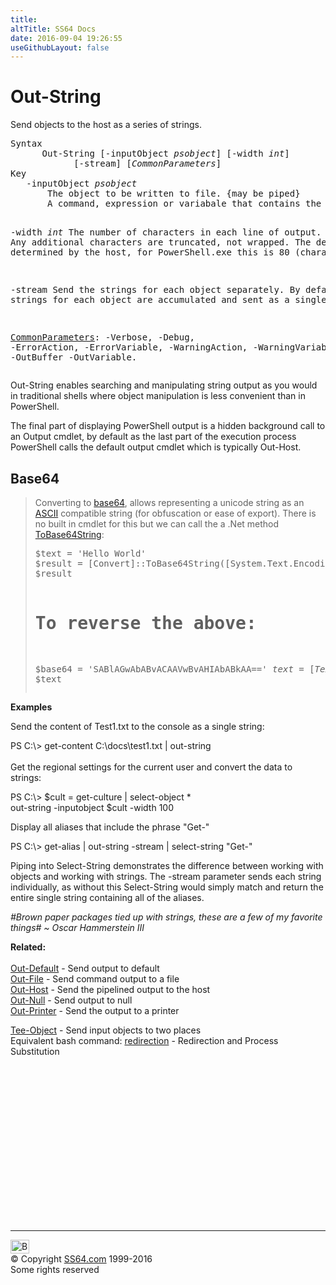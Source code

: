 ```yaml
---
title:
altTitle: SS64 Docs
date: 2016-09-04 19:26:55
useGithubLayout: false
---
```

<!-- #BeginLibraryItem "/Library/head_ps.lbi" --><!-- #EndLibraryItem --><h1>Out-String</h1> 
<p>Send objects to the host as a series of strings.</p>
<pre>Syntax
      Out-String [-inputObject <i>psobject</i>] [-width <i>int</i>]
            [-stream] [<i>CommonParameters</i>]
Key
   -inputObject <i>psobject</i>
       The object to be written to file. {may be piped}
       A command, expression or variabale that contains the objects.

   -width <i>int</i>
       The number of characters in each line of output. 
       Any additional characters are truncated, not wrapped.
       The default is determined by the host, for PowerShell.exe
       this is 80 (characters).
        
   -stream 
       Send the strings for each object separately. 
       By default, the strings for each object are accumulated
       and sent as a single string.

   <a href="common.html">CommonParameters</a>:
       -Verbose, -Debug, -ErrorAction, -ErrorVariable, -WarningAction, -WarningVariable,
       -OutBuffer -OutVariable.</pre>
<p>
  Out-String enables searching and manipulating string output as you would 
in traditional shells where object manipulation is less convenient than in PowerShell.</p>
<p>The final part of displaying PowerShell output is a hidden background call to an Output cmdlet, by default as the last part of the execution process PowerShell calls the default output cmdlet which is typically Out-Host.</p>
<h2>Base64</h2>
<blockquote>
<p> Converting to <a href="https://en.wikipedia.org/wiki/Base64">base64</a>, allows representing a unicode string as an <a href="../ascii.html">ASCII</a> compatible  string (for obfuscation or ease of export). 
There is no built in cmdlet for this but we can call the a .Net method <a href="https://msdn.microsoft.com/en-us/library/system.convert.tobase64string%28v=vs.110%29.aspx">ToBase64String</a>:</p>
<pre>$text = 'Hello World' 
$result = [Convert]::ToBase64String([System.Text.Encoding]::Unicode.GetBytes($text), 'InsertLineBreaks')
$result

# To reverse the above:
$base64 = 'SABlAGwAbABvACAAVwBvAHIAbABkAA=='
$text = [Text.Encoding]::Unicode.GetString([Convert]::FromBase64String($base64))
$text</pre>
</blockquote>
<p><b>Examples</b></p>
<p>Send the content of Test1.txt to the console as a single string:</p>
<p><span class="code">PS C:\&gt; get-content C:\docs\test1.txt | out-string</span><br>
  <br>
  Get   the regional settings for the current user and convert the data to strings:
</p>
<p class="code">PS C:\&gt; $cult = get-culture | select-object *
    <br>
out-string -inputobject $cult -width 100</p>
<p>Display all aliases that include the phrase "Get-"</p>
<p class="code">PS C:\&gt; get-alias | out-string -stream | select-string "Get-"</p>
<p>Piping into   <span class="code">Select-String</span> demonstrates the difference between working with objects and working with strings. The <span class="code">-stream</span> parameter  sends each string individually, as without this <span class="code">Select-String</span> would  simply match and return the entire single string containing all of the aliases.</p>
<p class="quote"><i>#Brown paper packages tied up with strings, these are a few of my favorite things# ~ Oscar Hammerstein III</i></p>
<p><b>Related:</b><br>
  <br>
  <a href="out-default.html">Out-Default</a> - Send output to default<br>
<a href="out-file.html">Out-File</a> - Send command output to a file <br>
<a href="out-host.html">Out-Host</a> - Send the pipelined output to the host <br>
<a href="out-null.html">Out-Null</a> - Send output to null <br>
<a href="out-printer.html">Out-Printer</a> - Send the output to a printer <br>

<a href="tee-object.html">Tee-Object</a> - Send input objects to two places<br>
Equivalent bash command: <a href="../bash/syntax-redirection.html">redirection</a> - Redirection and Process Substitution</p><!-- #BeginLibraryItem "/Library/foot_ps.lbi" --><p>
<!-- PowerShell300 -->
<ins class="adsbygoogle" style="display:inline-block;width:300px;height:250px" data-ad-client="ca-pub-6140977852749469" data-ad-slot="6253539900"></ins>
<script>
(adsbygoogle = window.adsbygoogle || []).push({});
</script></p>
<hr>
<div id="bl" class="footer"><a href="out-string.html#"><img src="../images/top.png" width="30" height="22" alt="Back to the Top"></a></div>
<div id="br" class="footer, tagline">© Copyright <a href="../index.html">SS64.com</a> 1999-2016<br>
Some rights reserved</div><!-- #EndLibraryItem -->

